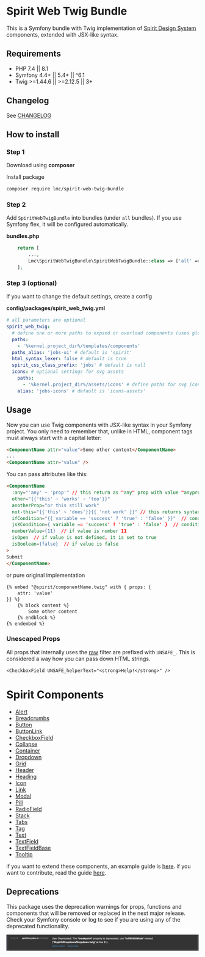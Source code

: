 # Spirit Web Twig Bundle

This is a Symfony bundle with Twig implementation of [Spirit Design System] components, extended with JSX-like syntax.

## Requirements

- PHP 7.4 || 8.1
- Symfony 4.4+ || 5.4+ || ^6.1
- Twig >=1.44.6 || >=2.12.5 || 3+

## Changelog

See [CHANGELOG](./CHANGELOG.md)

## How to install

### Step 1

Download using **composer**

Install package

```bash
composer require lmc/spirit-web-twig-bundle
```

### Step 2

Add `SpiritWebTwigBundle` into bundles (under `all` bundles). If you use Symfony flex, it will be configured automatically.

**bundles.php**

```php
    return [
        ...,
        Lmc\SpiritWebTwigBundle\SpiritWebTwigBundle::class => ['all' => true],
    ];
```

### Step 3 (optional)

If you want to change the default settings, create a config

**config/packages/spirit_web_twig.yml**

```yaml
# all parameters are optional
spirit_web_twig:
  # define one or more paths to expand or overload components (uses glob patterns)
  paths:
    - '%kernel.project_dir%/templates/components'
  paths_alias: 'jobs-ui' # default is 'spirit'
  html_syntax_lexer: false # default is true
  spirit_css_class_prefix: 'jobs' # default is null
  icons: # optional settings for svg assets
    paths:
      - '%kernel.project_dir%/assets/icons' # define paths for svg icons set
    alias: 'jobs-icons' # default is 'icons-assets'
```

## Usage

Now you can use Twig components with JSX-like syntax in your Symfony project. You only need to remember that, unlike in HTML, component tags must always start with a capital letter:

```html
<ComponentName attr="value">Some other content</ComponentName>
...
<ComponentName attr="value" />
```

You can pass attributes like this:

```html
<ComponentName
  :any="'any' ~ 'prop'" // this return as "any" prop with value "anyprop"
  other="{{'this' ~ 'works' ~ 'too'}}"
  anotherProp="or this still work"
  not-this="{{'this' ~ 'does'}}{{ 'not work' }}" // this returns syntax as plain text but prop with dash work
  ifCondition="{{ variable == 'success' ? 'true' : 'false' }}"  // condition can only be written via the ternary operator
  jsXCondition={ variable == 'success' ? 'true' : 'false' }  // condition can only be written via the ternary operator
  numberValue={11}  // if value is number 11
  isOpen  // if value is not defined, it is set to true
  isBoolean={false}  // if value is false
>
Submit
</ComponentName>
```

or pure original implementation

```twig
{% embed "@spirit/componentName.twig" with { props: {
    attr: 'value'
}} %}
    {% block content %}
        Some other content
    {% endblock %}
{% endembed %}
```

### Unescaped Props

All props that internally uses the [raw](https://twig.symfony.com/doc/3.x/filters/raw.html) filter are prefixed with `UNSAFE_`.
This is considered a way how you can pass down HTML strings.

```twig
<CheckboxField UNSAFE_helperText="<strong>Help!</strong>" />
```

# Spirit Components

- [Alert](./src/Resources/components/Alert/README.md)
- [Breadcrumbs](./src/Resources/components/Breadcrumbs/README.md)
- [Button](./src/Resources/components/Button/README.md)
- [ButtonLink](./src/Resources/components/ButtonLink/README.md)
- [CheckboxField](./src/Resources/components/CheckboxField/README.md)
- [Collapse](./src/Resources/components/Collapse/README.md)
- [Container](./src/Resources/components/Container/README.md)
- [Dropdown](./src/Resources/components/Dropdown/README.md)
- [Grid](./src/Resources/components/Grid/README.md)
- [Header](./src/Resources/components/Header/README.md)
- [Heading](./src/Resources/components/Heading/README.md)
- [Icon](./src/Resources/components/Icon/README.md)
- [Link](./src/Resources/components/Link/README.md)
- [Modal](./src/Resources/components/Modal/README.md)
- [Pill](./src/Resources/components/Pill/README.md)
- [RadioField](./src/Resources/components/RadioField/README.md)
- [Stack](./src/Resources/components/Stack/README.md)
- [Tabs](./src/Resources/components/Tabs/README.md)
- [Tag](./src/Resources/components/Tag/README.md)
- [Text](./src/Resources/components/Text/README.md)
- [TextField](./src/Resources/components/TextField/README.md)
- [TextFieldBase](./src/Resources/components/TextFieldBase/README.md)
- [Tooltip](./src/Resources/components/Tooltip/README.md)

if you want to extend these components, an example guide is [here](./docs/extendComponents.md).
if you want to contribute, read the guide [here](./CONTRIBUTING.md).

## Deprecations

This package uses the deprecation warnings for props, functions and components that will be removed or replaced in the next major release.
Check your Symfony console or log to see if you are using any of the deprecated functionality.

![Deprecations in Symfony's console](https://github.com/lmc-eu/spirit-design-system/blob/main/static/deprecations-symfony-console.png?raw=true)

[spirit design system]: https://github.com/lmc-eu/spirit-design-system
